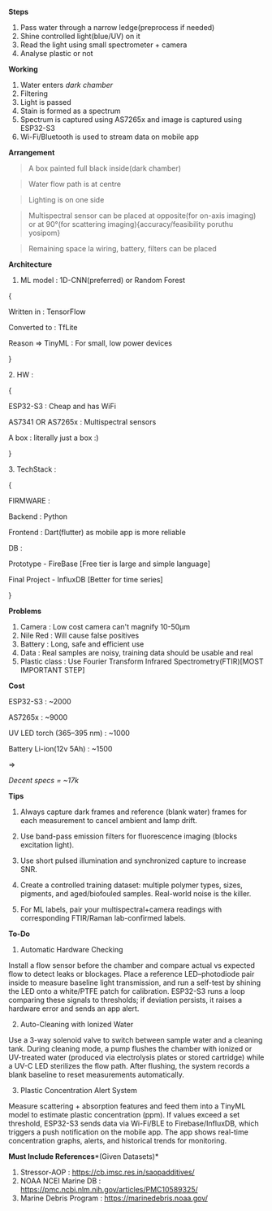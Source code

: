 **Steps**

1. Pass water through a narrow ledge(preprocess if needed)
2. Shine controlled light(blue/UV) on it
3. Read the light using small spectrometer + camera
4. Analyse plastic or not



**Working**

1. Water enters *dark chamber*
2. Filtering
3. Light is passed
4. Stain is formed as a spectrum
5. Spectrum is captured using AS7265x and image is captured using ESP32-S3
6. Wi-Fi/Bluetooth is used to stream data on mobile app



**Arrangement**

>A box painted full black inside(dark chamber)

>Water flow path is at centre

>Lighting is on one side

>Multispectral sensor can be placed at opposite(for on-axis imaging) or at 90°(for scattering imaging){accuracy/feasibility poruthu yosipom}

>Remaining space la wiring, battery, filters can be placed



**Architecture**

1. ML model : 1D-CNN(preferred) or Random Forest

{

Written in : TensorFlow

Converted to : TfLite

Reason => TinyML : For small, low power devices

}

2\. HW : 

{

ESP32-S3 : Cheap and has WiFi

AS7341 OR AS7265x : Multispectral sensors

A box : literally just a box :)

}

3\. TechStack :

{

FIRMWARE : <above>

Backend : Python

Frontend : Dart(flutter) as mobile app is more reliable

DB : 

Prototype - FireBase [Free tier is large and simple language]

Final Project - InfluxDB [Better for time series]

}



**Problems**

1. Camera : Low cost camera can't magnify 10-50µm
2. Nile Red : Will cause false positives
3. Battery : Long, safe and efficient use
4. Data : Real samples are noisy, training data should be usable and real
5. Plastic class : Use Fourier Transform Infrared Spectrometry(FTIR)\[MOST IMPORTANT STEP]



**Cost**

ESP32-S3 : ~2000

AS7265x : ~9000

UV LED torch (365–395 nm) : ~1000

Battery Li-ion(12v 5Ah) : ~1500

=>

*Decent specs = ~17k*



**Tips**

1. Always capture dark frames and reference (blank water) frames for each measurement to cancel ambient and lamp drift.

2. Use band-pass emission filters for fluorescence imaging (blocks excitation light).

3. Use short pulsed illumination and synchronized capture to increase SNR.

4. Create a controlled training dataset: multiple polymer types, sizes, pigments, and aged/biofouled samples. Real-world noise is the killer.

5. For ML labels, pair your multispectral+camera readings with corresponding FTIR/Raman lab-confirmed labels.



**To-Do**

1. Automatic Hardware Checking

Install a flow sensor before the chamber and compare actual vs expected flow to detect leaks or blockages. Place a reference LED–photodiode pair inside to measure baseline light transmission, and run a self-test by shining the LED onto a white/PTFE patch for calibration. ESP32-S3 runs a loop comparing these signals to thresholds; if deviation persists, it raises a hardware error and sends an app alert.

2. Auto-Cleaning with Ionized Water

Use a 3-way solenoid valve to switch between sample water and a cleaning tank. During cleaning mode, a pump flushes the chamber with ionized or UV-treated water (produced via electrolysis plates or stored cartridge) while a UV-C LED sterilizes the flow path. After flushing, the system records a blank baseline to reset measurements automatically.

3. Plastic Concentration Alert System

Measure scattering + absorption features and feed them into a TinyML model to estimate plastic concentration (ppm). If values exceed a set threshold, ESP32-S3 sends data via Wi-Fi/BLE to Firebase/InfluxDB, which triggers a push notification on the mobile app. The app shows real-time concentration graphs, alerts, and historical trends for monitoring.



**Must Include References***(Given Datasets)*

1. Stressor-AOP : https://cb.imsc.res.in/saopadditives/
2. NOAA NCEI Marine DB : https://pmc.ncbi.nlm.nih.gov/articles/PMC10589325/
3. Marine Debris Program : https://marinedebris.noaa.gov/



